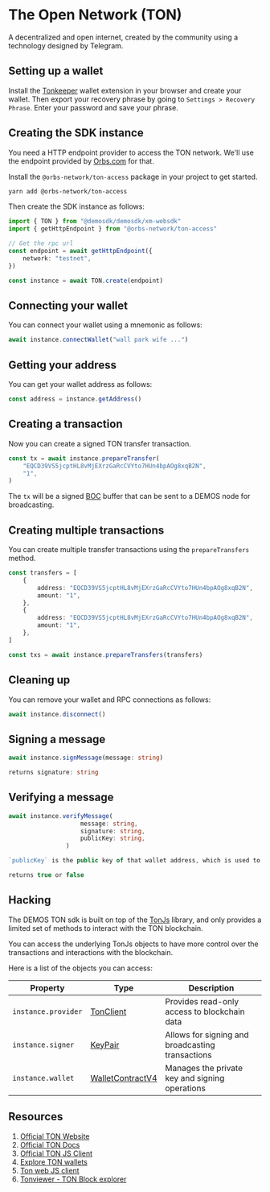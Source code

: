 # The Open Network (TON)

A decentralized and open internet, created by the community using a technology designed by Telegram.

## Setting up a wallet

Install the [Tonkeeper](https://tonkeeper.com/) wallet extension in your browser and create your wallet. Then export your recovery phrase by going to `Settings > Recovery Phrase`. Enter your password and save your phrase.

## Creating the SDK instance

You need a HTTP endpoint provider to access the TON network. We'll use the endpoint provided by [Orbs.com](https://www.orbs.com/ton-access/) for that.

Install the `@orbs-network/ton-access` package in your project to get started.

```bash
yarn add @orbs-network/ton-access
```

Then create the SDK instance as follows:

```ts
import { TON } from "@demosdk/demosdk/xm-websdk"
import { getHttpEndpoint } from "@orbs-network/ton-access"

// Get the rpc url
const endpoint = await getHttpEndpoint({
    network: "testnet",
})

const instance = await TON.create(endpoint)
```

## Connecting your wallet

You can connect your wallet using a mnemonic as follows:

```ts
await instance.connectWallet("wall park wife ...")
```

## Getting your address

You can get your wallet address as follows:

```ts
const address = instance.getAddress()
```

## Creating a transaction

Now you can create a signed TON transfer transaction.

```ts
const tx = await instance.prepareTransfer(
    "EQCD39VS5jcptHL8vMjEXrzGaRcCVYto7HUn4bpAOg8xqB2N",
    "1",
)
```

The `tx` will be a signed [BOC](https://docs.ton.org/develop/data-formats/cell-boc) buffer that can be sent to a DEMOS node for broadcasting.

## Creating multiple transactions

You can create multiple transfer transactions using the `prepareTransfers` method.

```ts
const transfers = [
    {
        address: "EQCD39VS5jcptHL8vMjEXrzGaRcCVYto7HUn4bpAOg8xqB2N",
        amount: "1",
    },
    {
        address: "EQCD39VS5jcptHL8vMjEXrzGaRcCVYto7HUn4bpAOg8xqB2N",
        amount: "1",
    },
]

const txs = await instance.prepareTransfers(transfers)
```

## Cleaning up

You can remove your wallet and RPC connections as follows:

```ts
await instance.disconnect()
```

## Signing a message

```ts
await instance.signMessage(message: string)

returns signature: string
```

## Verifying a message

```ts
await instance.verifyMessage(
                    message: string,
                    signature: string,
                    publicKey: string,
                )

`publicKey` is the public key of that wallet address, which is used to sign a message

returns true or false
```

## Hacking

The DEMOS TON sdk is built on top of the [TonJs](https://github.com/ton-org/ton) library, and only provides a limited set of methods to interact with the TON blockchain.

You can access the underlying TonJs objects to have more control over the transactions and interactions with the blockchain.

Here is a list of the objects you can access:

| Property            | Type                                                                                  | Description                                      |
| ------------------- | ------------------------------------------------------------------------------------- | ------------------------------------------------ |
| `instance.provider` | [TonClient](https://ton-community.github.io/ton/classes/TonClient.html)               | Provides read-only access to blockchain data     |
| `instance.signer`   | [KeyPair](https://ton-community.github.io/ton/classes/KeyPair.html)                   | Allows for signing and broadcasting transactions |
| `instance.wallet`   | [WalletContractV4](https://ton-community.github.io/ton/classes/WalletContractV4.html) | Manages the private key and signing operations   |

## Resources

1. [Official TON Website](https://ton.org/en)
1. [Official TON Docs](https://docs.ton.org/learn/introduction)
1. [Official TON JS Client](https://github.com/ton-org/ton)
1. [Explore TON wallets](https://ton.org/en/wallets)
1. [Ton web JS client]()
1. [Tonviewer - TON Block explorer](https://testnet.tonviewer.com/)
